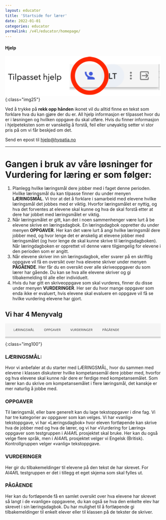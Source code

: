 ```yaml
---
layout: educator
title: 'Startside for lærer'
date: 2022-01-01
categories: educator
permalink: /v4l/educator/homepage/
---
```


#### Hjelp

![Menyvalg](/assets/img/educator/hjelp.png){:class="img25"}

Ved å trykke på **rekk opp hånden** ikonet vil du alltid finne en tekst som forklare hva du kan gjøre der du er. All hjelp informasjon er tilpasset hvor du er i løsningen og hvilken oppgave du skal utføre.
Hvis du finner informasjon i hjelpeteksten som er vanskelig å forstå, feil eller unøyaktig setter vi stor pris på om vi får beskjed om det. 

Send en epost til [hjelp@hypatia.no](mailto:hjelp@hypatia.no)

---

# Gangen i bruk av våre løsninger for Vurdering for læring er som følger:

1. Planlegg hvilke læringsmål dere jobber med i faget denne perioden. Hvilke læringsmål du kan tilpasse finner du under menyen **LÆRINGSMÅL**. Vi tror at det å forklare i samarbeid med elevene hvilke læringsmål det jobbes med er viktig. Hvorfor læringsmålet er nyttig, og hva det forventes at elevene skal kunne og hva de skal forstå etter at dere har jobbet med læringsmålet er viktig.
2. Når læringsmålet er gitt, kan det i noen sammenhenger være lurt å be elevene skrive en læringsdagbok. En læringsdagbok oppretter du under menyen **OPPGAVER**. Her kan det være lurt å angi hvilke læringsmål dere jobber med, og hvor lenge det er ønskelig at elevene jobber med læringsmålet (og hvor lenge de skal kunne skrive til læringsdagboken). Når læringdagboken er opprettet vil denne være tilgjengelig for elevene i den perioden som er angitt.
3. Når elevene skriver inn sin læringsdagbok, eller svarer på en skriftlig oppgave vil få en oversikt over hva elevene skriver under menyen **PÅGÅENDE**. Her får du en oversikt over alle skriveoppgaver du som lærer har gående. Du kan se hva alle elevene skriver og gi tilbakemelding til alle eller individuelt.
4. Hvis du har gitt en skriveoppgave som skal vurderes, finner du disse under menyen **VURDERINGER**. Her ser du hvor mange oppgaver som enda ikke er evaluert, hvis elevene skal evaluere en oppgave vil få se hvilke vurdering elevene har gjort.

## Vi har 4 Menyvalg

![Menyvalg](/assets/img/educator/menues.png){:class="img100"}


### LÆRINGSMÅL:
Hvor vi anbefaler at du starter med LÆRINGSMÅL, hvor du sammen med elevene i klassen diskuterer hvilke kompetansemål dere jobber med, hvorfor og hva elevene skal kunne når dere er ferdige med kompetansemålet. Som lærer kan du skrive om kompetansemålet i flere læringsmål, det kanskje er mer naturlig å jobbe med.
### OPPGAVER
Til læringsmål, eller bare generelt kan du lage tekstoppgaver i dine fag. Vi har tre kategorier av oppgaver som kan velges. Vi har «vanlig» tekstoppgave, vi har «Læringsdagbok» hvor eleven fortløpende kan skrive hva de jobber med og hva de lærer, og vi har «Vurdering for Læring» oppgaver som testgruppen i AI4AfL prosjektet skal bruke. Her kan du også velge flere språk, men i AI4AfL prosjektet velger vi Engelsk (Britisk). Kontrollgruppen velger «vanlig» tekstoppgave.
### VURDERINGER
Her gir du tilbakemeldinger til elevene på den tekst de har skrevet.
For AI4AfL testgruppen er det i tillegg et eget skjema som skal fylles ut.
### PÅGÅENDE
Her kan du fortløpende få en samlet oversikt over hva elevene har skrevet så langt i de «vanlige» oppgavene, du kan også se hva den enkelte elev har skrevet i sin læringsdagbok.
Du har mulighet til å fortløpende gi tilbakemeldinger til enkelt elever eller til klassen på de tekster de skriver.



